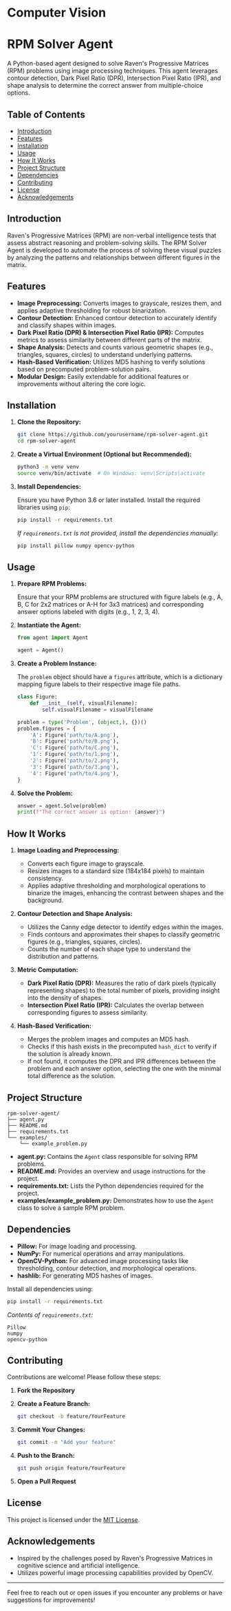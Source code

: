 # Computer Vision

# RPM Solver Agent

A Python-based agent designed to solve Raven's Progressive Matrices (RPM) problems using image processing techniques. This agent leverages contour detection, Dark Pixel Ratio (DPR), Intersection Pixel Ratio (IPR), and shape analysis to determine the correct answer from multiple-choice options.

## Table of Contents

- [Introduction](#introduction)
- [Features](#features)
- [Installation](#installation)
- [Usage](#usage)
- [How It Works](#how-it-works)
- [Project Structure](#project-structure)
- [Dependencies](#dependencies)
- [Contributing](#contributing)
- [License](#license)
- [Acknowledgements](#acknowledgements)

## Introduction

Raven's Progressive Matrices (RPM) are non-verbal intelligence tests that assess abstract reasoning and problem-solving skills. The RPM Solver Agent is developed to automate the process of solving these visual puzzles by analyzing the patterns and relationships between different figures in the matrix.

## Features

- **Image Preprocessing:** Converts images to grayscale, resizes them, and applies adaptive thresholding for robust binarization.
- **Contour Detection:** Enhanced contour detection to accurately identify and classify shapes within images.
- **Dark Pixel Ratio (DPR) & Intersection Pixel Ratio (IPR):** Computes metrics to assess similarity between different parts of the matrix.
- **Shape Analysis:** Detects and counts various geometric shapes (e.g., triangles, squares, circles) to understand underlying patterns.
- **Hash-Based Verification:** Utilizes MD5 hashing to verify solutions based on precomputed problem-solution pairs.
- **Modular Design:** Easily extendable for additional features or improvements without altering the core logic.

## Installation

1. **Clone the Repository:**

   ```bash
   git clone https://github.com/yourusername/rpm-solver-agent.git
   cd rpm-solver-agent
   ```

2. **Create a Virtual Environment (Optional but Recommended):**

   ```bash
   python3 -m venv venv
   source venv/bin/activate  # On Windows: venv\Scripts\activate
   ```

3. **Install Dependencies:**

   Ensure you have Python 3.6 or later installed. Install the required libraries using `pip`:

   ```bash
   pip install -r requirements.txt
   ```

   *If `requirements.txt` is not provided, install the dependencies manually:*

   ```bash
   pip install pillow numpy opencv-python
   ```

## Usage

1. **Prepare RPM Problems:**

   Ensure that your RPM problems are structured with figure labels (e.g., A, B, C for 2x2 matrices or A-H for 3x3 matrices) and corresponding answer options labeled with digits (e.g., 1, 2, 3, 4).

2. **Instantiate the Agent:**

   ```python
   from agent import Agent

   agent = Agent()
   ```

3. **Create a Problem Instance:**

   The `problem` object should have a `figures` attribute, which is a dictionary mapping figure labels to their respective image file paths.

   ```python
   class Figure:
       def __init__(self, visualFilename):
           self.visualFilename = visualFilename

   problem = type('Problem', (object,), {})()
   problem.figures = {
       'A': Figure('path/to/A.png'),
       'B': Figure('path/to/B.png'),
       'C': Figure('path/to/C.png'),
       '1': Figure('path/to/1.png'),
       '2': Figure('path/to/2.png'),
       '3': Figure('path/to/3.png'),
       '4': Figure('path/to/4.png'),
   }
   ```

4. **Solve the Problem:**

   ```python
   answer = agent.Solve(problem)
   print(f"The correct answer is option: {answer}")
   ```

## How It Works

1. **Image Loading and Preprocessing:**

   - Converts each figure image to grayscale.
   - Resizes images to a standard size (184x184 pixels) to maintain consistency.
   - Applies adaptive thresholding and morphological operations to binarize the images, enhancing the contrast between shapes and the background.

2. **Contour Detection and Shape Analysis:**

   - Utilizes the Canny edge detector to identify edges within the images.
   - Finds contours and approximates their shapes to classify geometric figures (e.g., triangles, squares, circles).
   - Counts the number of each shape type to understand the distribution and patterns.

3. **Metric Computation:**

   - **Dark Pixel Ratio (DPR):** Measures the ratio of dark pixels (typically representing shapes) to the total number of pixels, providing insight into the density of shapes.
   - **Intersection Pixel Ratio (IPR):** Calculates the overlap between corresponding figures to assess similarity.

4. **Hash-Based Verification:**

   - Merges the problem images and computes an MD5 hash.
   - Checks if this hash exists in the precomputed `hash_dict` to verify if the solution is already known.
   - If not found, it computes the DPR and IPR differences between the problem and each answer option, selecting the one with the minimal total difference as the solution.

## Project Structure

```
rpm-solver-agent/
├── agent.py
├── README.md
├── requirements.txt
└── examples/
    └── example_problem.py
```

- **agent.py:** Contains the `Agent` class responsible for solving RPM problems.
- **README.md:** Provides an overview and usage instructions for the project.
- **requirements.txt:** Lists the Python dependencies required for the project.
- **examples/example_problem.py:** Demonstrates how to use the `Agent` class to solve a sample RPM problem.

## Dependencies

- **Pillow:** For image loading and processing.
- **NumPy:** For numerical operations and array manipulations.
- **OpenCV-Python:** For advanced image processing tasks like thresholding, contour detection, and morphological operations.
- **hashlib:** For generating MD5 hashes of images.

Install all dependencies using:

```bash
pip install -r requirements.txt
```

*Contents of `requirements.txt`:*

```
Pillow
numpy
opencv-python
```

## Contributing

Contributions are welcome! Please follow these steps:

1. **Fork the Repository**

2. **Create a Feature Branch:**

   ```bash
   git checkout -b feature/YourFeature
   ```

3. **Commit Your Changes:**

   ```bash
   git commit -m "Add your feature"
   ```

4. **Push to the Branch:**

   ```bash
   git push origin feature/YourFeature
   ```

5. **Open a Pull Request**

## License

This project is licensed under the [MIT License](LICENSE).

## Acknowledgements

- Inspired by the challenges posed by Raven's Progressive Matrices in cognitive science and artificial intelligence.
- Utilizes powerful image processing capabilities provided by OpenCV.

---

Feel free to reach out or open issues if you encounter any problems or have suggestions for improvements!
